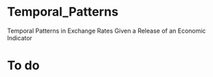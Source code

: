 # Temporal_Patterns
Temporal Patterns in Exchange Rates Given a Release of an Economic Indicator

# To do